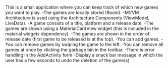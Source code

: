 This is a small application where you can keep track of which new games you want to play.
-The games are locally stored (Room).
-MVVM Architecture is used using the Architecture Components (ViewModel, LiveData).
-A game consists of a title, platform and a release date. 
-The games are shown using a MaterialCardView widget (this is included in the material widgets dependency).
-The games are shown in the order of release date (first game to be released is at the top).
-You can add games.
-You can remove games by swiping the game to the left.
-You can remove all games at once by clicking the garbage bin in the toolbar.
-There is error handling in the AddActivity form 
-Display a snack bar message in which the user has a few seconds to undo the deletion of the game(s)
